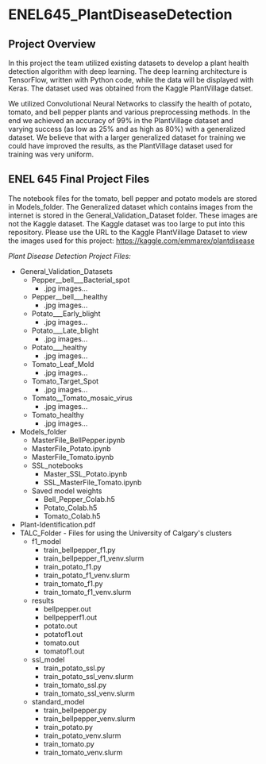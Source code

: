 # ENEL645_PlantDiseaseDetection

## Project Overview

 In this project the team utilized existing datasets to develop a plant health detection algorithm with deep learning. The deep learning architecture is TensorFlow, written with Python code, while the data will be displayed with Keras. The dataset used was obtained from the Kaggle PlantVillage datset.

 We utilized Convolutional Neural Networks to classify the health of potato, tomato, and bell pepper plants and various preprocessing methods. In the end we achieved an accuracy of 99% in the PlantVillage dataset and varying success (as low as 25% and as high as 80%) with a generalized dataset. We believe that with a larger generalized dataset for training we could have improved the results, as the PlantVillage dataset used for training was very uniform.


## ENEL 645 Final Project Files
The notebook files for the tomato, bell pepper and potato models are stored in Models_folder.
The Generalized dataset which contains images from the internet is stored in the General_Validation_Dataset folder. These images are not the Kaggle dataset. 
The Kaggle dataset was too large to put into this repository. Please use the URL to the Kaggle PlantVillage Dataset to view the images used for this project: https://kaggle.com/emmarex/plantdisease

*Plant Disease Detection Project Files:*
* General_Validation_Datasets
    * Pepper__bell___Bacterial_spot
        * .jpg images...
    * Pepper__bell___healthy
        * .jpg images...
    * Potato___Early_blight
        * .jpg images...
    * Potato___Late_blight
        * .jpg images...
    * Potato___healthy
        * .jpg images...
    * Tomato_Leaf_Mold
        * .jpg images...
    * Tomato_Target_Spot
        * .jpg images...
    * Tomato__Tomato_mosaic_virus
        * .jpg images...
    * Tomato_healthy
        * .jpg images...
* Models_folder
    * MasterFile_BellPepper.ipynb
    * MasterFile_Potato.ipynb
    * MasterFile_Tomato.ipynb
    * SSL_notebooks
        * Master_SSL_Potato.ipynb
        * SSL_MasterFile_Tomato.ipynb
    * Saved model weights
        * Bell_Pepper_Colab.h5
        * Potato_Colab.h5
        * Tomato_Colab.h5
* Plant-Identification.pdf
* TALC_Folder - Files for using the University of Calgary's clusters
    * f1_model
        * train_bellpepper_f1.py
        * train_bellpepper_f1_venv.slurm
        * train_potato_f1.py
        * train_potato_f1_venv.slurm
        * train_tomato_f1.py
        * train_tomato_f1_venv.slurm
    * results
        * bellpepper.out
        * bellpepperf1.out
        * potato.out
        * potatof1.out
        * tomato.out
        * tomatof1.out
    * ssl_model
        * train_potato_ssl.py
        * train_potato_ssl_venv.slurm
        * train_tomato_ssl.py
        * train_tomato_ssl_venv.slurm
    * standard_model
        * train_bellpepper.py
        * train_bellpepper_venv.slurm
        * train_potato.py
        * train_potato_venv.slurm
        * train_tomato.py
        * train_tomato_venv.slurm
             
                    
                   
